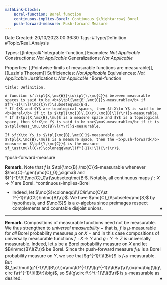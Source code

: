 ```yaml
---
mathLink-blocks:
    Borel-function: Borel function
    continuous-implies-Borel: Continuous $\Rightarrow$ Borel
    push-forward-measure: Push-forward Measure
---
```


<div class="top Space"></div>

Date Created: 20/10/2023 00:36:30
Tags: #Type/Definition #Topic/Real_Analysis

Types: [[Integral#^integrable-function]]
Examples: <i>Not Applicable</i>
Constructions: <i>Not Applicable</i>
Generalizations: <i>Not Applicable</i>

Properties: [[Pointwise-limits of measurable functions are measurable]], [[Luzin's Theorem]]
Sufficiencies: <i>Not Applicable</i>
Equivalences: <i>Not Applicable</i>
Justifications: <i>Not Applicable</i>
^Borel-function

``` ad-Definition
title: Definition.

A function $f:\tpl{X,\mc{B}}\to\tpl{Y,\mc{C}}$ between measurable spaces is said to be <b>$\tpl{\mc{B},\mc{C}}$-measurable</b> if $f^{-1}\!\l(\mc{C}\r)\subseteq\mc{B}$.
* If $X$ and $Y$ are topological spaces, then $f:X\to Y$ is said to be <b>Borel</b> if it is $\tpl{\mc{B}\l(X\r),\mc{B}\l(Y\r)}$-measurable.
* If $\tpl{X,\mc{B},\mu}$ is a measure space and $Y$ is a topological space, then $f:X\to Y$ is said to be <b>$\mu$-measurable</b> if it is $\tpl{\Meas_\mu,\mc{B}\l(Y\r)}$-measurable.

If $f:X\to Y$ is $\tpl{\mc{B},\mc{C}}$-measurable and $\tpl{X,\mc{B},\mu}$ is a measure space, then the <b>push-forward</b> measure on $\tpl{Y,\mc{C}}$ is the measure $f_\ast\mu\l(C\r)\coloneqq\mu\l(f^{-1}\!\l(C\r)\r)$.

```
^push-forward-measure

<b>Remark.</b> Note that $f$ is $\tpl{\mc{B},\mc{C}}$-measurable whenever $\mc{C}=\gen{\mc{C}_0}_\sigma$ and $f^{-1}\!\l(\mc{C}_0\r)\subseteq\mc{B}$. Notably, all continuous maps $f:X\to Y$ are Borel. ^continuous-implies-Borel
* Indeed, let $\mc{S}\coloneqq\l\{C\in\mc{C}\st f^{-1}\!\l(C\r)\in\mc{B}\r\}$. We have $\mc{C}_0\subseteq\mc{S}$ by hypothesis, and $\mc{S}$ is a $\sigma$-algebra since preimages respect complements and countable disjoint unions.<span style="float:right;">$\blacklozenge$</span>

---

<b>Remark.</b> Compositions of measurable functions need not be measurable. We thus strengthen to <i>universal measurability</i> $-$ that is, $f$ is $\mu$-measurable for <i>all</i> Borel probability measures $\mu$ on $X$ $-$ and in this case compositions of universally measurable functions $f:X\to Y$ and $g:Y\to Z$ is universally measurable. Indeed, let $\mu$ be a Borel probability measure on $X$ and let $B\in\mc{B}\l(Z\r)$ be Borel. Since the push-forward measure $f_\ast\mu$ is a Borel probability measure on $Y$, we see that $g^{-1}\!\l(B\r)$ is $f_\ast\mu$-measurable. But $f_\ast\mu\l(g^{-1}\!\l(B\r)\r)=\mu\l(f^{-1}\!\l(g^{-1}\!\l(B\r)\r)\r)=\mu\big(\l(g\circ f\r)^{-1}\!\l(B\r)\big)$, so $\l(g\circ f\r)^{-1}\!\l(B\r)$ is $\mu$-measurable as desired.<span style="float:right;">$\blacklozenge$</span>
